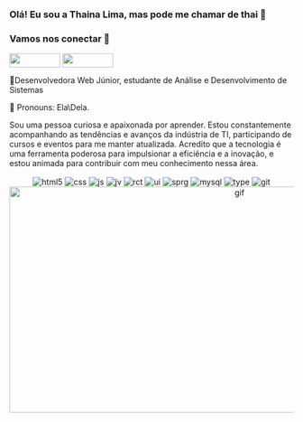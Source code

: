 <h3>Olá! Eu sou a Thaina Lima, mas pode me chamar de thai 👋 </h3>

<h3 align="left">Vamos nos conectar 🔗 </h3>
<p align="left">
<a href="https://www.linkedin.com/in/thainalima1994/" target="blank"><img align="center" src="https://img.shields.io/badge/LinkedIn-0077B5?style=for-the-badge&logo=linkedin&logoColor=white" alt="" height="25" width="90"/></a>
<a href="https://www.instagram.com/_thaiq/" target="blank"><img align="center" src="https://img.shields.io/badge/Instagram-E4405F?style=for-the-badge&logo=instagram&logoColor=white" alt="" height="25" width="90"/></a> </p> 

<p>🌱Desenvolvedora Web Júnior, estudante de Análise e Desenvolvimento de Sistemas </p>
<p>👩 Pronouns: Ela\Dela.</p>
<p>Sou uma pessoa curiosa e apaixonada por aprender. Estou constantemente acompanhando as tendências e avanços da indústria de TI, participando de cursos e eventos para me manter atualizada. Acredito que a tecnologia é uma ferramenta poderosa para impulsionar a eficiência e a inovação, e estou animada para contribuir com meu conhecimento nessa área.</p> 

<div style="display:inline_block" align="center"> 
    <img align="center" alt="html5" src="https://img.shields.io/badge/HTML5-E34F26?style=for-the-badge&logo=html5&logoColor=white"/>
    <img align="center" alt="css" src="https://img.shields.io/badge/CSS3-1572B6?style=for-the-badge&logo=css3&logoColor=white"/>
    <img align="center" alt="js" src="https://img.shields.io/badge/JavaScript-F7DF1E?style=for-the-badge&logo=javascript&logoColor=black"/>
    <img align="center" alt="jv" src="https://img.shields.io/badge/Java-ED8B00?style=for-the-badge&logo=java&logoColor=white"/>
    <img align="center" alt="rct" src="https://img.shields.io/badge/react%20os-0088CC?style=for-the-badge&logo=reactos&logoColor=white"/> 
    <img align="center" alt="ui" src="https://img.shields.io/badge/Material--UI-0081CB?style=for-the-badge&logo=material-ui&logoColor=white"/> 
    <img align="center" alt="sprg" src="https://img.shields.io/badge/Spring-6DB33F?style=for-the-badge&logo=spring&logoColor=white"/> 
    <img align="center" alt="mysql" src="https://img.shields.io/badge/MySQL-00000F?style=for-the-badge&logo=mysql&logoColor=white"/>
    <img align="center" alt="type" src="https://img.shields.io/badge/TypeScript-007ACC?style=for-the-badge&logo=typescript&logoColor=white"/>
    <img align="center" alt="git" src="https://img.shields.io/badge/Git-E34F26?style=for-the-badge&logo=git&logoColor=white"/>

</div>

<div style="display:inline_block" align="center"> <img align="center" alt="gif" height="400" width="800" src="https://img.freepik.com/vetores-gratis/projeto-de-vetor-de-trabalho-de-escritorio-de-garota-de-programador-de-software_107791-20453.jpg?w=1380&t=st=1689384980~exp=1689385580~hmac=ba8af3116e13f406efc3e6a40f4d2b18fd52f2b5eb69d42eb81c0ee083fa4458"/>  </div>

